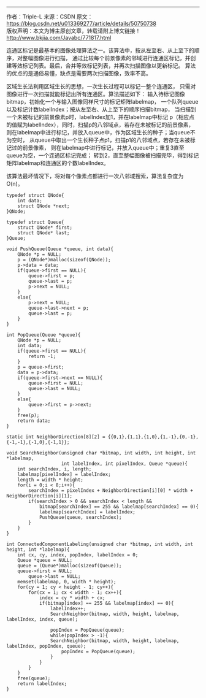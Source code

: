 --------------------- 
作者：Triple-L 
来源：CSDN 
原文：https://blog.csdn.net/u013369277/article/details/50750738   
版权声明：本文为博主原创文章，转载请附上博文链接！  
http://www.bkjia.com/Javabc/771817.html

连通区标记是最基本的图像处理算法之一。该算法中，按从左至右、从上至下的顺序，对整幅图像进行扫描，
通过比较每个前景像素的邻域进行连通区标记，并创建等效标记列表。最后，合并等效标记列表，并再次扫描图像以更新标记。
算法的优点的是通俗易懂，缺点是需要两次扫描图像，效率不高。

区域生长法利用区域生长的思想，一次生长过程可以标记一整个连通区，
只需对图像进行一次扫描就能标记出所有连通区。算法描述如下： 
输入待标记图像bitmap，初始化一个与输入图像同样尺寸的标记矩阵labelmap，
一个队列queue以及标记计数labelIndex；按从左至右、从上至下的顺序扫描bitmap，
当扫描到一个未被标记的前景像素p时，labelIndex加1，并在labelmap中标记
p（相应点的值赋为labelIndex），同时，扫描p的八邻域点，若存在未被标记的前景像素，
则在labelmap中进行标记，并放入queue中，作为区域生长的种子；当queue不为空时，
从queue中取出一个生长种子点p1，扫描p1的八邻域点，若存在未被标记过的前景像素，
则在labelmap中进行标记，并放入queue中；重复3直至queue为空，一个连通区标记完成；
转到2，直至整幅图像被扫描完毕，得到标记矩阵labelmap和连通区的个数labelIndex。

该算法最坏情况下，将对每个像素点都进行一次八邻域搜索，算法复杂度为O(n)。


```
typedef struct QNode{
    int data;
    struct QNode *next;
}QNode;

typedef struct Queue{
    struct QNode* first;
    struct QNode* last;
}Queue;

void PushQueue(Queue *queue, int data){
    QNode *p = NULL;
    p = (QNode*)malloc(sizeof(QNode));
    p->data = data;
    if(queue->first == NULL){
        queue->first = p;
        queue->last = p;
        p->next = NULL;
    }
    else{
        p->next = NULL;
        queue->last->next = p;
        queue->last = p;
    }
}

int PopQueue(Queue *queue){
    QNode *p = NULL;
    int data;
    if(queue->first == NULL){
        return -1;
    }
    p = queue->first;
    data = p->data;
    if(queue->first->next == NULL){
        queue->first = NULL;
        queue->last = NULL;
    }
    else{
        queue->first = p->next;
    }
    free(p);
    return data;
}

static int NeighborDirection[8][2] = {{0,1},{1,1},{1,0},{1,-1},{0,-1},{-1,-1},{-1,0},{-1,1}};

void SearchNeighbor(unsigned char *bitmap, int width, int height, int *labelmap, 
                    int labelIndex, int pixelIndex, Queue *queue){
    int searchIndex, i, length;
    labelmap[pixelIndex] = labelIndex;
    length = width * height;
    for(i = 0;i < 8;i++){
        searchIndex = pixelIndex + NeighborDirection[i][0] * width + NeighborDirection[i][1];
        if(searchIndex > 0 && searchIndex < length && 
            bitmap[searchIndex] == 255 && labelmap[searchIndex] == 0){
            labelmap[searchIndex] = labelIndex;
            PushQueue(queue, searchIndex);
        }
    }
}

int ConnectedComponentLabeling(unsigned char *bitmap, int width, int height, int *labelmap){
    int cx, cy, index, popIndex, labelIndex = 0;
    Queue *queue = NULL;
    queue = (Queue*)malloc(sizeof(Queue));
    queue->first = NULL;
        queue->last = NULL;
    memset(labelmap, 0, width * height);
    for(cy = 1; cy < height - 1; cy++){
        for(cx = 1; cx < width - 1; cx++){
            index = cy * width + cx;
            if(bitmap[index] == 255 && labelmap[index] == 0){
                labelIndex++;
                SearchNeighbor(bitmap, width, height, labelmap, labelIndex, index, queue);

                popIndex = PopQueue(queue);
                while(popIndex > -1){
                SearchNeighbor(bitmap, width, height, labelmap, labelIndex, popIndex, queue);
                    popIndex = PopQueue(queue);
                }
            }
        }
    }
    free(queue);
    return labelIndex;
}
```
